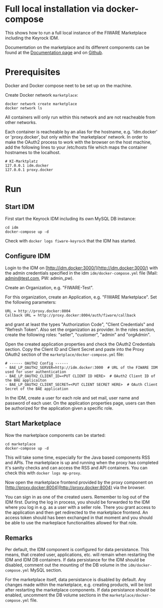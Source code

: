 # Full local installation via docker-compose

This shows how to run a full local instance of the FIWARE Marketplace including the Keyrock IDM.

Documentation on the marketplace and its different components can be found at the 
[Documentation page](https://business-api-ecosystem.readthedocs.io/en/latest/) and
on [Github](https://github.com/FIWARE-TMForum/Business-API-Ecosystem).

# Prerequisites

Docker and Docker compose neet to be set up on the machine.

Create Docker network `marketplace`:
```shell
docker network create marketplace
docker network ls
```
All containers will only run within this network and are not reacheable from other networks.

Each container is reacheable by an alias for the hostname, e.g. 'idm.docker' or 'proxy.docker',
but only within the 'marketplace' network. In order to make the OAuth2 process to work with the
browser on the host machine, add the following lines to your /etc/hosts file which maps the
container hostnames to the localhost.
```shell
# KI-Marktplatz
127.0.0.1 idm.docker
127.0.0.1 proxy.docker
```




# Run

## Start IDM
First start the Keyrock IDM including its own MySQL DB instance:
```shell
cd idm
docker-compose up -d
```
Check with `docker logs fiware-keyrock` that the IDM has started.

## Configure IDM
Login to the IDM on [http://idm.docker:3000/](http://idm.docker:3000/) with the admin credentials specified in the 
idm `idm/docker-compose.yml` file (Mail: admin@test.com, PW: admin_pw).

Create an Organization, e.g. "FIWARE-Test".

For this organization, create an Application, e.g. "FIWARE Marketplace".
Set the following parameters:
```shell
URL = http://proxy.docker:8004
Callback URL = http://proxy.docker:8004/auth/fiware/callback
```
and grant at least the types "Authorization Code", "Client Credentials" and "Refresh Token". Also set the
organization as provider. In the roles section, create the following roles: "seller", "customer", "admin"
and "orgAdmin".

Open the created application properties and check the OAuth2 Credentials section. Copy the Client ID
and Client Secret and paste into the Proxy OAuth2 section of the `marketplace/docker-compose.yml` file:
```shell
# ------ OAUTH2 Config ------
- BAE_LP_OAUTH2_SERVER=http://idm.docker:3000  # URL of the FIWARE IDM used for user authentication
- BAE_LP_OAUTH2_CLIENT_ID=<PUT CLIENT ID HERE>  # OAuth2 Client ID of the BAE applicaiton
- BAE_LP_OAUTH2_CLIENT_SECRET=<PUT CLIENT SECRET HERE>  # OAuth Client Secret of the BAE application
```

In the IDM, create a user for each role and set mail, user name and password of each user.
On the application properties page, users can then be authorized for the application given a specific role.



## Start Marketplace
Now the marketplace components can be started:
```shell
cd marketplace
docker-compose up -d
```
This will take some time, especially for the Java based components RSS and APIs. The marketplace is up
and running when the proxy has completed it's sanity checks and can access the RSS and API containers.
You can check this with `docker logs mp-proxy`.

Now open the marketplace frontend provided by the proxy component on
[http://proxy.docker:8004](http://proxy.docker:8004) via the browser.

You can sign in as one of the created users. Remember to log out of the IDM first. During the log in
process, you should be forwarded to the IDM where you log in e.g. as a user with a seller role. There
you grant access to the application and then get redirected to the marketplace frontend. An access token
should has been exchanged in that moment and you should be able to use the markeplace functionalities
allowed for that role.


## Remarks

Per default, the IDM component is configured for data persistance. This means, that created user, applications, etc.
will remain when restarting the IDM and IDM DB containers. If data persistance for the IDM should be disabled,
comment out the mounting of the DB volume in the `idm/docker-compose.yml` MySQL section.

For the marketplace itself, data persistance is disabled by default. Any changes made within the marketplace, e.g. creating products,
will be lost after restarting the marketplace components. If data persistance should be enabled, uncomment the DB volume
sections in the `marketplace/docker-compose.yml` file.

